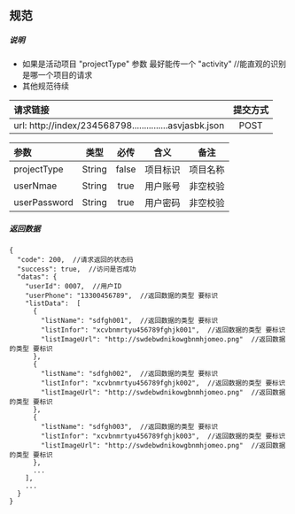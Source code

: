 ## 规范

##### 说明

* 如果是活动项目 "projectType" 参数 最好能传一个 "activity"    //能直观的识别是哪一个项目的请求
* 其他规范待续

| 请求链接                                     | 提交方式 |
| :--------------------------------------- | :--: |
| url: http://index/234568798...............asvjasbk.json | POST |


| 参数          |   类型   |  必传   |  含义  |  备注  |
| :---------- | :----: | :---: | :--: | :--: |
| projectType | String | false | 项目标识 | 项目名称 |
| userNmae | String | true  | 用户账号 | 非空校验 |
| userPassword | String | true  | 用户密码 | 非空校验 |



##### 返回数据

```
{
  "code": 200,  //请求返回的状态码
  "success": true,  //访问是否成功
  "datas": {
    "userId": 0007,  //用户ID
    "userPhone": "13300456789",  //返回数据的类型 要标识
    "listData":  [
      {
        "listName": "sdfgh001",  //返回数据的类型 要标识
        "listInfor": "xcvbnmrtyu456789fghjk001",  //返回数据的类型 要标识
        "listImageUrl": "http://swdebwdnikowgbnmhjomeo.png"  //返回数据的类型 要标识
      },
      {
        "listName": "sdfgh002",  //返回数据的类型 要标识
        "listInfor": "xcvbnmrtyu456789fghjk002",  //返回数据的类型 要标识
        "listImageUrl": "http://swdebwdnikowgbnmhjomeo.png"  //返回数据的类型 要标识
      },
      {
        "listName": "sdfgh003",  //返回数据的类型 要标识
        "listInfor": "xcvbnmrtyu456789fghjk003",  //返回数据的类型 要标识
        "listImageUrl": "http://swdebwdnikowgbnmhjomeo.png"  //返回数据的类型 要标识
      },
      ...
    ],
    ...
  }
}
```
